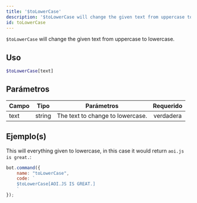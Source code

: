 ```yaml
---
title: '$toLowerCase'
description: '$toLowerCase will change the given text from uppercase to lowercase.'
id: toLowerCase
---
```


`$toLowerCase` will change the given text from uppercase to lowercase.

## Uso

```php
$toLowerCase[text]
```

## Parámetros

| Campo | Tipo   | Parámetros                       | Requerido |
| ----- | ------ | -------------------------------- |:---------:|
| text  | string | The text to change to lowercase. | verdadera |

## Ejemplo(s)

This will everything given to lowercase, in this case it would return `aoi.js is great.`:

```javascript
bot.command({
    name: "toLowerCase",
    code: `
    $toLowerCase[AOI.JS IS GREAT.]
    `
});
```